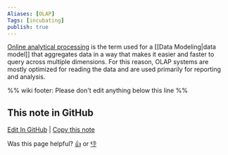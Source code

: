 ```yaml
---
Aliases: [OLAP]
Tags: [incubating]
publish: true
---
```


[Online analytical processing](https://en.wikipedia.org/wiki/Online_analytical_processing) is the term used for a [[Data Modeling|data model]] that aggregates data in a way that makes it easier and faster to query across multiple dimensions. For this reason, OLAP systems are mostly optimized for reading the data and are used primarily for reporting and analysis.

%% wiki footer: Please don't edit anything below this line %%

## This note in GitHub

<span class="git-footer">[Edit In GitHub](https://github.dev/data-engineering-community/data-engineering-wiki/blob/main/Concepts/Online%20Analytical%20Processing.md "git-hub-edit-note") | [Copy this note](https://raw.githubusercontent.com/data-engineering-community/data-engineering-wiki/main/Concepts/Online%20Analytical%20Processing.md "git-hub-copy-note")</span>

<span class="git-footer">Was this page helpful?
[👍](https://tally.so/r/3jZ8D4?rating=Yes&url=https://dataengineering.wiki/Concepts/Online+Analytical+Processing) or [👎](https://tally.so/r/3jZ8D4?rating=No&url=https://dataengineering.wiki/Concepts/Online+Analytical+Processing)</span>
